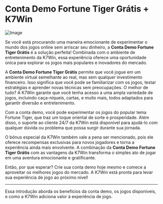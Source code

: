 # Conta Demo Fortune Tiger Grátis + K7Win

![Image](https://github.com/user-attachments/assets/b9de9dee-b60e-46a0-9e49-3c6ca594ed6f)

Se você está procurando uma maneira emocionante de experimentar o mundo dos jogos online sem arriscar seu dinheiro, a **Conta Demo Fortune Tiger Grátis** é a solução perfeita! Combinada com o ambiente de entretenimento da K7Win, essa experiência oferece uma oportunidade única para explorar os jogos mais populares e inovadores do mercado.

A **Conta Demo Fortune Tiger Grátis** permite que você jogue em um ambiente virtual semelhante ao real, mas sem qualquer investimento financeiro. Isso significa que você pode se familiarizar com os jogos, testar estratégias e aprender novas técnicas sem preocupações. O melhor de tudo? A K7Win garante que você tenha acesso a uma ampla variedade de jogos, incluindo caça-níqueis, cartas, e muito mais, todos adaptados para garantir diversão e entretenimento.

Com a conta demo, você pode experimentar os jogos do popular tema Fortune Tiger, que traz um toque oriental de sorte e prosperidade. Além disso, o suporte ao cliente 24/7 da K7Win está disponível para ajudá-lo com qualquer dúvida ou problema que possa surgir durante sua jornada.

O bônus especial da K7Win também vale a pena ser mencionado, pois ele oferece recompensas exclusivas para novos jogadores e torna a experiência ainda mais envolvente. A combinação da **Conta Demo Fortune Tiger Grátis** com as vantagens da K7Win transforma o simples ato de jogar em uma aventura emocionante e gratificante.

Então, por que esperar? Crie sua conta demo hoje mesmo e comece a aproveitar os melhores jogos do mercado. A K7Win está pronta para levar sua experiência de jogo ao próximo nível!

---

Essa introdução aborda os benefícios da conta demo, os jogos disponíveis, e como a K7Win adiciona valor à experiência de jogo.